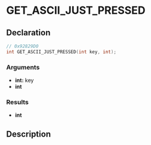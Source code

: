 # GET_ASCII_JUST_PRESSED

## Declaration
```cpp
// 0x92829D0
int GET_ASCII_JUST_PRESSED(int key, int);
```

### Arguments
- **int:** key
- **int**

### Results
- **int**

## Description
